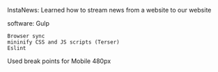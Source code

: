 InstaNews:  Learned how to stream news from a website to our website

software:
  Gulp
  
    Browser sync
    mininify CSS and JS scripts (Terser)
    Eslint

Used break points for Mobile 480px
    